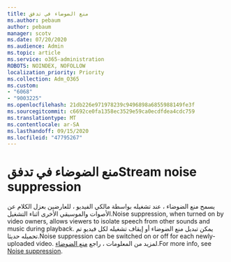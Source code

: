 ```yaml
---
title: منع الضوضاء في تدفق
ms.author: pebaum
author: pebaum
manager: scotv
ms.date: 07/20/2020
ms.audience: Admin
ms.topic: article
ms.service: o365-administration
ROBOTS: NOINDEX, NOFOLLOW
localization_priority: Priority
ms.collection: Adm_O365
ms.custom:
- "6068"
- "9003225"
ms.openlocfilehash: 21db226e971978239c9496898a6855988149fe3f
ms.sourcegitcommit: c6692ce0fa1358ec3529e59ca0ecdfdea4cdc759
ms.translationtype: MT
ms.contentlocale: ar-SA
ms.lasthandoff: 09/15/2020
ms.locfileid: "47795267"
---
```

# <a name="stream-noise-suppression"></a><span data-ttu-id="8af82-102">منع الضوضاء في تدفق</span><span class="sxs-lookup"><span data-stu-id="8af82-102">Stream noise suppression</span></span>

<span data-ttu-id="8af82-103">يسمح منع الضوضاء ، عند تشغيله بواسطة مالكي الفيديو ، للعارضين بعزل الكلام عن الأصوات والموسيقي الأخرى اثناء التشغيل.</span><span class="sxs-lookup"><span data-stu-id="8af82-103">Noise suppression, when turned on by video owners, allows viewers to isolate speech from other sounds and music during playback.</span></span> <span data-ttu-id="8af82-104">يمكن تبديل منع الضوضاء أو إيقاف تشغيله لكل فيديو تم تحميله حديثا.</span><span class="sxs-lookup"><span data-stu-id="8af82-104">Noise suppression can be switched on or off for each newly-uploaded video.</span></span> <span data-ttu-id="8af82-105">لمزيد من المعلومات ، راجع [منع الضوضاء](https://docs.microsoft.com/stream/noise-suppression).</span><span class="sxs-lookup"><span data-stu-id="8af82-105">For more info, see [Noise suppression](https://docs.microsoft.com/stream/noise-suppression).</span></span>